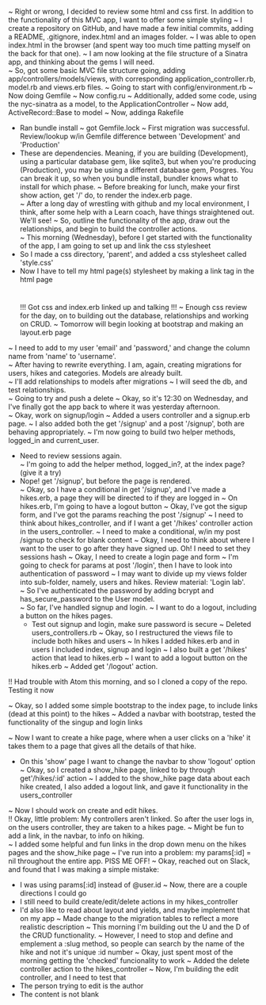 ~ Right or wrong, I decided to review some html and css first.  In addition to the  functionality of this MVC app, I want to offer some simple styling
~ I create a repository on GitHub, and have made a few initial commits, adding a README, .gitignore, index.html and an images folder.
~ I was able to open index.html in the browser (and spent way too much time patting myself on the back for that one).
~ I am now looking at the file structure of a Sinatra app, and thinking about the gems I will need.  
~ So, got some basic MVC file structure going, adding app/controllers/models/views, with corresponding application_controller.rb, model.rb and views.erb files.
~ Going to start with config/environment.rb
~ Now doing Gemfile
~ Now config.ru
~ Additionally, added some code, using the nyc-sinatra as a model, to the ApplicationController
~ Now add, ActiveRecord::Base to model
~ Now, addinga Rakefile
  * Ran bundle install  ~ got Gemfile.lock
~ First migration was successful.  Review/lookup w/in Gemfile difference between 'Development' and 'Production'
  * These are dependencies. Meaning, if you are building (Development), using a particular database gem, like sqlite3, but when you're producing (Production), you may be using a different database gem, Posgres.  You can break it up, so when you bundle install, bundler knows what to install for which phase.
~ Before breaking for lunch, make your first show action, get '/' do, to render the index.erb page.  
~ After a long day of wrestling with github and my local environment, I think, after some help with a Learn coach, have things straightened out.  We'll see!
~ So, outline the functionality of the app, draw out the relationships, and begin to build the controller actions.  
~ This morning (Wednesday), before I get started with the functionality of the app, I am going to set up and link the css stylesheet
  * So I made a css directory, 'parent', and added a css stylesheet called 'style.css'
  * Now I have to tell my html page(s) stylesheet by making a link tag in the html page
    # <link rel="stylesheet" href="/style.css">
    !!! Got css and index.erb linked up and talking !!!
~ Enough css review for the day, on to building out the database, relationships and working on CRUD.
~ Tomorrow will begin looking at bootstrap and making an layout.erb page

~ I need to add to my user 'email' and 'password,' and change the column name from 'name' to 'username'.  
~ After having to rewrite everything.  I am, again, creating migrations for users, hikes and categories.  Models are already built.  
~ I'll add relationships to models after migrations
~ I will seed the db, and test relationships.  
~ Going to try and push a delete
~ Okay, so it's 12:30 on Wednesday, and I've finally got the app back to where it was yesterday afternoon.  
~ Okay, work on signup/login
~ Added a users controller and a signup.erb page.
~ I also added both the get '/signup' and a post '/signup', both are behaving appropriately.
~ I'm now going to build two helper methods, logged_in and current_user.
  * Need to review sessions again.  
~ I'm going to add the helper method, logged_in?, at the index page? (give it a try)  
  * Nope! get '/signup', but before the page is rendered.  
~ Okay, so I have a conditional in get '/signup', and I've made a hikes.erb, a page they will be directed to if they are logged in
~ On hikes.erb, I'm going to have a logout button
~ Okay, I've got the sigup form, and I've got the params reaching the post '/signup'
~ I need to think about hikes_controller, and if I want a get '/hikes' controller action in the users_controller.
~ I need to make a conditional, w/in my post /signup to check for blank content
~ Okay, I need to think about where I want to the user to go after they have signed up.  Oh!  I need to set they sessions hash
~ Okay, I need to create a login page and form
~ I'm going to check for params at post '/login', then I have to look into authentication of password
~ I may want to divide up my views folder into sub-folder, namely, users and hikes.  Review material: 'Login lab'.  
~ So I've authenticated the password by adding bcrypt and has_secure_password to the User model.  
~ So far, I've handled signup and login.
~ I want to do a logout, including a button on the hikes pages.
    * Test out signup and login, make sure password is secure
~ Deleted users_controllers.rb
~ Okay, so I restructured the views file to include both hikes and users
~ In hikes I added hikes.erb and in users I included index, signup and login
~ I also built a get '/hikes' action that lead to hikes.erb
~ I want to add a logout button on the hikes.erb
~ Added get '/logout' action.  

!! Had trouble with Atom this morning, and so I cloned a copy of the repo.  Testing it now

~ Okay, so I added some simple bootstrap to the index page, to include links (dead at this point) to the hikes
~ Added a navbar with bootstrap, tested the functionality of the singup and login links

~ Now I want to create a hike page, where when a user clicks on a 'hike' it takes them to a page that gives all the details of that hike.  
  * On this 'show' page I want to change the navbar to show 'logout' option
~ Okay, so I created a show_hike page, linked to by through get'/hikes/:id' action
~ I added to the show_hike page data about each hike created, I also added a logout link,  and gave it functionality in the users_controller

~ Now I should work on create and edit hikes.  
!! Okay, little problem: My controllers aren't linked.  So after the user logs in, on the users controller, they are taken to a hikes page.
~ Might be fun to add a link, in the navbar, to info on hiking.  
~ I added some helpful and fun links in the drop down menu on the hikes pages and the show_hike page
~ I've run into a problem: my params[:id] = nil throughout the entire app.  PISS ME OFF!
~ Okay, reached out on Slack, and found that I was making a simple mistake:
  * I was using params[:id] instead of @user.id
~ Now, there are a couple directions I could go
  * I still need to build create/edit/delete actions in my hikes_controller
  * I'd also like to read about layout and yields, and maybe implement that on my app
~ Made change to the migration tables to reflect a more realistic description
~ This morning I'm building out the U and the D of the CRUD functionality.
~ However, I need to stop and define and emplement a :slug method, so people can search by the name of the hike and not it's unique :id number
~ Okay, just spent most of the morning getting the 'checked' funcionality to work
~ Added the delete controller action to the hikes_controller
~ Now, I'm building the edit controller, and I need to test that
  * The person trying to edit is the author
  * The content is not blank
  
